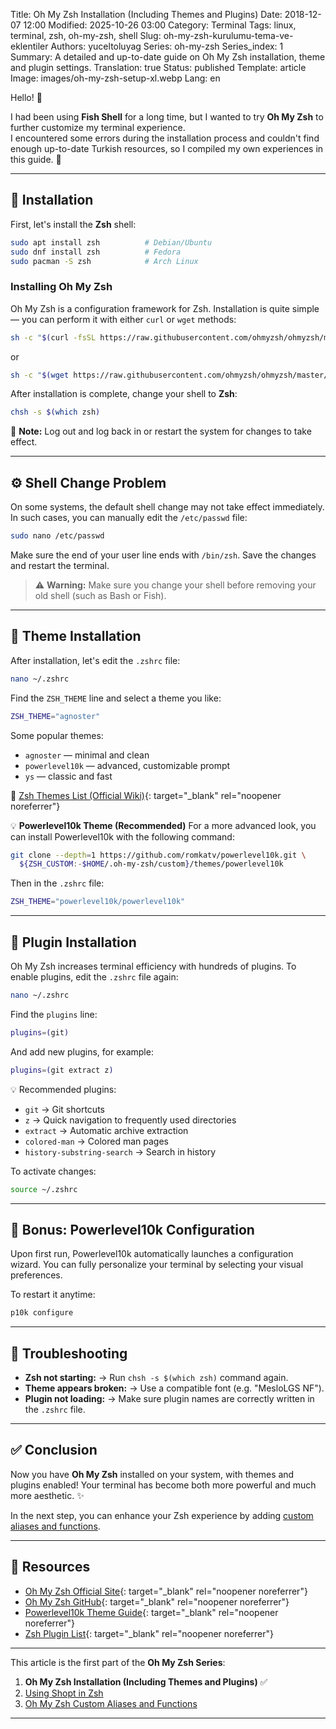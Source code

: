 Title: Oh My Zsh Installation (Including Themes and Plugins)
Date: 2018-12-07 12:00
Modified: 2025-10-26 03:00
Category: Terminal
Tags: linux, terminal, zsh, oh-my-zsh, shell
Slug: oh-my-zsh-kurulumu-tema-ve-eklentiler
Authors: yuceltoluyag
Series: oh-my-zsh
Series_index: 1
Summary: A detailed and up-to-date guide on Oh My Zsh installation, theme and plugin settings.
Translation: true
Status: published
Template: article
Image: images/oh-my-zsh-setup-xl.webp
Lang: en

Hello! 👋

I had been using **Fish Shell** for a long time, but I wanted to try **Oh My Zsh** to further customize my terminal experience.  
I encountered some errors during the installation process and couldn't find enough up-to-date Turkish resources, so I compiled my own experiences in this guide. 🚀

---

## 🔧 Installation

First, let's install the **Zsh** shell:

```bash
sudo apt install zsh          # Debian/Ubuntu
sudo dnf install zsh          # Fedora
sudo pacman -S zsh            # Arch Linux
```

### Installing Oh My Zsh

Oh My Zsh is a configuration framework for Zsh.
Installation is quite simple — you can perform it with either `curl` or `wget` methods:

```bash
sh -c "$(curl -fsSL https://raw.githubusercontent.com/ohmyzsh/ohmyzsh/master/tools/install.sh)"
```

or

```bash
sh -c "$(wget https://raw.githubusercontent.com/ohmyzsh/ohmyzsh/master/tools/install.sh -O -)"
```

After installation is complete, change your shell to **Zsh**:

```bash
chsh -s $(which zsh)
```

🧠 **Note:** Log out and log back in or restart the system for changes to take effect.

---

## ⚙️ Shell Change Problem

On some systems, the default shell change may not take effect immediately.
In such cases, you can manually edit the `/etc/passwd` file:

```bash
sudo nano /etc/passwd
```

Make sure the end of your user line ends with `/bin/zsh`.
Save the changes and restart the terminal.

> ⚠️ **Warning:** Make sure you change your shell before removing your old shell (such as Bash or Fish).

---

## 🎨 Theme Installation

After installation, let's edit the `.zshrc` file:

```bash
nano ~/.zshrc
```

Find the `ZSH_THEME` line and select a theme you like:

```bash
ZSH_THEME="agnoster"
```

Some popular themes:

- `agnoster` — minimal and clean
- `powerlevel10k` — advanced, customizable prompt
- `ys` — classic and fast

🔗 [Zsh Themes List (Official Wiki)](https://github.com/ohmyzsh/ohmyzsh/wiki/Themes){: target="_blank" rel="noopener noreferrer"}

💡 **Powerlevel10k Theme (Recommended)**
For a more advanced look, you can install Powerlevel10k with the following command:

```bash
git clone --depth=1 https://github.com/romkatv/powerlevel10k.git \
  ${ZSH_CUSTOM:-$HOME/.oh-my-zsh/custom}/themes/powerlevel10k
```

Then in the `.zshrc` file:

```bash
ZSH_THEME="powerlevel10k/powerlevel10k"
```

---

## 🔌 Plugin Installation

Oh My Zsh increases terminal efficiency with hundreds of plugins.
To enable plugins, edit the `.zshrc` file again:

```bash
nano ~/.zshrc
```

Find the `plugins` line:

```bash
plugins=(git)
```

And add new plugins, for example:

```bash
plugins=(git extract z)
```

💡 Recommended plugins:

- `git` → Git shortcuts
- `z` → Quick navigation to frequently used directories
- `extract` → Automatic archive extraction
- `colored-man` → Colored man pages
- `history-substring-search` → Search in history

To activate changes:

```bash
source ~/.zshrc
```

---

## 🚀 Bonus: Powerlevel10k Configuration

Upon first run, Powerlevel10k automatically launches a configuration wizard.
You can fully personalize your terminal by selecting your visual preferences.

To restart it anytime:

```bash
p10k configure
```

---

## 🧩 Troubleshooting

- **Zsh not starting:**
  → Run `chsh -s $(which zsh)` command again.
- **Theme appears broken:**
  → Use a compatible font (e.g. "MesloLGS NF").
- **Plugin not loading:**
  → Make sure plugin names are correctly written in the `.zshrc` file.

---

## ✅ Conclusion

Now you have **Oh My Zsh** installed on your system, with themes and plugins enabled!
Your terminal has become both more powerful and much more aesthetic. ✨

In the next step, you can enhance your Zsh experience by adding [custom aliases and functions](/oh-my-zsh-ozel-aliaslar-fonksiyonlar/).

---

## 🔗 Resources

- [Oh My Zsh Official Site](https://ohmyz.sh){: target="_blank" rel="noopener noreferrer"}
- [Oh My Zsh GitHub](https://github.com/ohmyzsh/ohmyzsh){: target="_blank" rel="noopener noreferrer"}
- [Powerlevel10k Theme Guide](https://github.com/romkatv/powerlevel10k){: target="_blank" rel="noopener noreferrer"}
- [Zsh Plugin List](https://github.com/unixorn/awesome-zsh-plugins){: target="_blank" rel="noopener noreferrer"}

---

This article is the first part of the **Oh My Zsh Series**:

1. **Oh My Zsh Installation (Including Themes and Plugins)** ✅
2. [Using Shopt in Zsh](/zsh-icerisinde-shopt-kullanmak/)
3. [Oh My Zsh Custom Aliases and Functions](/oh-my-zsh-ozel-aliaslar-fonksiyonlar/)

---